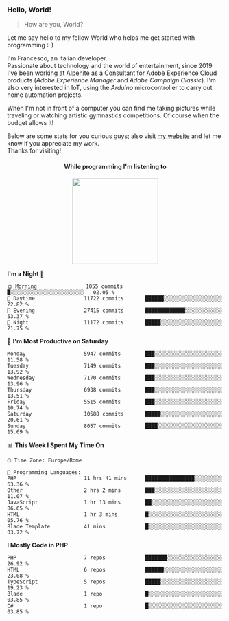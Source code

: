 ### Hello, World!

> How are you, World?

Let me say hello to my fellow World who helps me get started with programming :-)

I'm Francesco, an Italian developer.  
Passionate about technology and the world of entertainment, since 2019 I've been working at [Alpenite](https://www.alpenite.com) as a Consultant for Adobe Experience Cloud products (*Adobe Experience Manager* and *Adobe Campaign Classic*). I'm also very interested in IoT, using the *Arduino* microcontroller to carry out home automation projects.

When I'm not in front of a computer you can find me taking pictures while traveling or watching artistic gymnastics competitions. Of course when the budget allows it!

Below are some stats for you curious guys; also visit [my website](https://www.francescorega.eu) and let me know if you appreciate my work.  
Thanks for visiting!

<div align="center">
  <h4>While programming I'm listening to</h4>
  <a href="https://apps.francescorega.eu/now-playing/11147232609" target="_blank"><img src="https://apps.francescorega.eu/now-playing/11147232609" width="200"></a>
</div>

<!--START_SECTION:waka-->
**I'm a Night 🦉** 

```text
🌞 Morning                1055 commits        █░░░░░░░░░░░░░░░░░░░░░░░░   02.05 % 
🌆 Daytime                11722 commits       ██████░░░░░░░░░░░░░░░░░░░   22.82 % 
🌃 Evening                27415 commits       █████████████░░░░░░░░░░░░   53.37 % 
🌙 Night                  11172 commits       █████░░░░░░░░░░░░░░░░░░░░   21.75 % 
```
📅 **I'm Most Productive on Saturday** 

```text
Monday                   5947 commits        ███░░░░░░░░░░░░░░░░░░░░░░   11.58 % 
Tuesday                  7149 commits        ███░░░░░░░░░░░░░░░░░░░░░░   13.92 % 
Wednesday                7170 commits        ███░░░░░░░░░░░░░░░░░░░░░░   13.96 % 
Thursday                 6938 commits        ███░░░░░░░░░░░░░░░░░░░░░░   13.51 % 
Friday                   5515 commits        ███░░░░░░░░░░░░░░░░░░░░░░   10.74 % 
Saturday                 10588 commits       █████░░░░░░░░░░░░░░░░░░░░   20.61 % 
Sunday                   8057 commits        ████░░░░░░░░░░░░░░░░░░░░░   15.69 % 
```


📊 **This Week I Spent My Time On** 

```text
🕑︎ Time Zone: Europe/Rome

💬 Programming Languages: 
PHP                      11 hrs 41 mins      ████████████████░░░░░░░░░   63.36 % 
Other                    2 hrs 2 mins        ███░░░░░░░░░░░░░░░░░░░░░░   11.07 % 
JavaScript               1 hr 13 mins        ██░░░░░░░░░░░░░░░░░░░░░░░   06.65 % 
HTML                     1 hr 3 mins         █░░░░░░░░░░░░░░░░░░░░░░░░   05.76 % 
Blade Template           41 mins             █░░░░░░░░░░░░░░░░░░░░░░░░   03.72 % 
```

**I Mostly Code in PHP** 

```text
PHP                      7 repos             ███████░░░░░░░░░░░░░░░░░░   26.92 % 
HTML                     6 repos             ██████░░░░░░░░░░░░░░░░░░░   23.08 % 
TypeScript               5 repos             █████░░░░░░░░░░░░░░░░░░░░   19.23 % 
Blade                    1 repo              █░░░░░░░░░░░░░░░░░░░░░░░░   03.85 % 
C#                       1 repo              █░░░░░░░░░░░░░░░░░░░░░░░░   03.85 % 
```




<!--END_SECTION:waka-->
